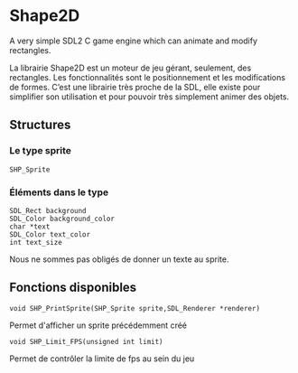 # Shape2D
A very simple SDL2 C game engine which can animate and modify rectangles.

La librairie Shape2D est un moteur de jeu gérant, seulement, des rectangles. Les fonctionnalités sont le positionnement et les modifications de formes. C’est une librairie très proche de la SDL, elle existe pour simplifier son utilisation et pour pouvoir très simplement animer des objets.

## Structures

### Le type sprite
```
SHP_Sprite
```
### Éléments dans le type

```
SDL_Rect background
SDL_Color background_color
char *text
SDL_Color text_color
int text_size
```

Nous ne sommes pas obligés de donner un texte au sprite.

## Fonctions disponibles

```
void SHP_PrintSprite(SHP_Sprite sprite,SDL_Renderer *renderer)
```

Permet d'afficher un sprite précédemment créé

```
void SHP_Limit_FPS(unsigned int limit)
```

Permet de contrôler la limite de fps au sein du jeu
